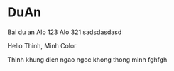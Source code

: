 # DuAn
Bai du an
Alo 123
Alo 321
sadsdasdasd

Hello Thinh, Minh Color

Thinh khung dien ngao ngoc khong thong minh
fghfgh
